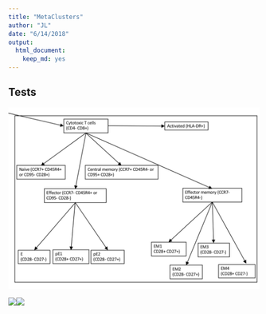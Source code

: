```yaml
---
title: "MetaClusters"
author: "JL"
date: "6/14/2018"
output: 
  html_document: 
    keep_md: yes
---
```




## Tests


![](./map.png)



![](MetClustNewNormV1_files/figure-html/unnamed-chunk-1-1.png)<!-- -->![](MetClustNewNormV1_files/figure-html/unnamed-chunk-1-2.png)<!-- -->

